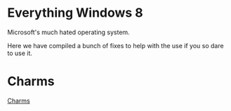 # Everything Windows 8

Microsoft's much hated operating system.

Here we have compiled a bunch of fixes to help with the use if you so dare to use it.


# Charms

[Charms](charms.md)